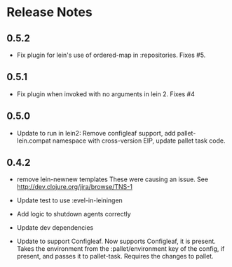 # Release Notes

## 0.5.2

- Fix plugin for lein's use of ordered-map in :repositories. Fixes #5.

## 0.5.1

- Fix plugin when invoked with no arguments in lein 2. Fixes #4

## 0.5.0

- Update to run in lein2: Remove configleaf support, add pallet-lein.compat
  namespace with cross-version EIP, update pallet task code.

## 0.4.2

- remove lein-newnew templates
  These were causing an issue. See http://dev.clojure.org/jira/browse/TNS-1

- Update test to use :evel-in-leiningen

- Add logic to shutdown agents correctly

- Update dev dependencies

- Update to support Configleaf.
  Now supports Configleaf, it is present. Takes the environment from the
  :pallet/environment key of the config, if present, and passes it to
  pallet-task. Requires the changes to pallet.
